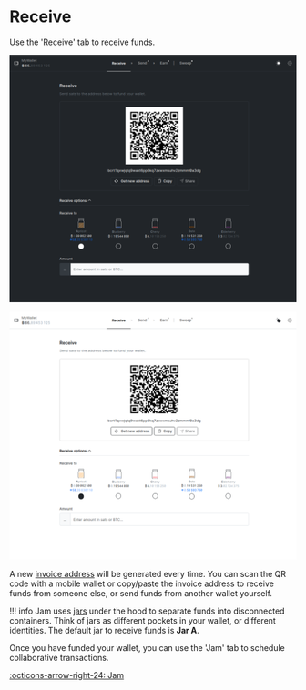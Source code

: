 # Receive

Use the 'Receive' tab to receive funds.

![](../assets/interface/receive.png#only-dark)

![](../assets/interface/receive-light.png#only-light)

A new [invoice address][address] will be generated every time. You can scan the
QR code with a mobile wallet or copy/paste the invoice address to receive funds
from someone else, or send funds from another wallet yourself.

!!! info
    Jam uses [jars][jars] under the hood to separate funds into disconnected
    containers. Think of jars as different pockets in your wallet, or different
    identities. The default jar to receive funds is **Jar A**.

Once you have funded your wallet, you can use the 'Jam' tab to schedule
collaborative transactions.

[jars]: /glossary/#jar
[address]: /glossary/#address

[:octicons-arrow-right-24: Jam][sweep]

[sweep]: 04-sweep.md

